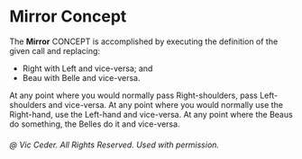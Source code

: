 
# Mirror Concept

The **Mirror** CONCEPT is accomplished by executing the definition of the given call and replacing:
- Right with Left and vice-versa; and
- Beau with Belle and vice-versa.

At any point where you would normally pass Right-shoulders,
pass Left-shoulders and vice-versa. At any point where you would
normally use the Right-hand, use the Left-hand and vice-versa.
At any point where the Beaus do something, the Belles do it and vice-versa.

###### @ Vic Ceder. All Rights Reserved.  Used with permission.
